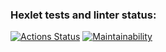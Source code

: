 ### Hexlet tests and linter status:
[![Actions Status](https://github.com/REJO1CE/frontend-project-44/actions/workflows/hexlet-check.yml/badge.svg)](https://github.com/REJO1CE/frontend-project-44/actions)
[![Maintainability](https://api.codeclimate.com/v1/badges/d020abfe1501589ede52/maintainability)](https://codeclimate.com/github/REJO1CE/frontend-project-44/maintainability)